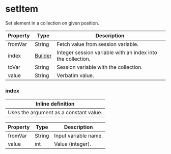 # setItem

Set element in a collection on given position.

| Property | Type | Description |
| ------- | ------- | -------- |
| fromVar | String | Fetch value from session variable. |
| index | [Builder](#index) | Integer session variable with an index into the collection. |
| toVar | String | Session variable with the collection. |
| value | String | Verbatim value. |

### <a id="index"></a>index


| Inline definition |
| -------- |
| Uses the argument as a constant value. |

| Property | Type | Description |
| ------- | ------- | ------- |
| fromVar | String | Input variable name. |
| value | int | Value (integer). |

